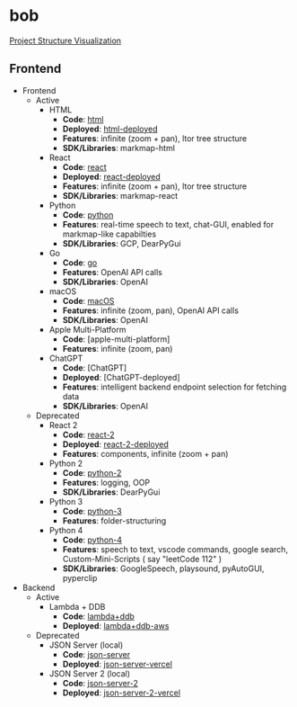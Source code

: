# bob

[Project Structure Visualization]

## Frontend

<!--
| Code                   | Deployed           | Features                                                                                                 | SDK/Libraries                                               |
| ---------------------- | ------------------ | -------------------------------------------------------------------------------------------------------- | ----------------------------------------------------------- |
| [html]                 | [html-deployed]    | infinite (zoom + pan)<br>- ltor tree structure                                                           | markmap-html                                                |
| react                  | react-deployed     | infinite (zoom + pan)<br>- ltor tree structure                                                           | markmap-react                                               |
| [react-2] deprecated   | [react-2-deployed] | components<br>- infinite (zoom + pan)                                                                    |                                                             |
| [python]               |                    | - real-time speech to text<br>- chat-GUI<br>- enabled for markmap-like capabilties                       | - GCP<br>- DearPyGui                                        |
| [python-2] deprecated  |                    | logging<br>- OOP                                                                                         | DearPyGui                                                   |
| [python-3] deprecated  |                    | folder-structuring                                                                                       |                                                             |
| [python-4] deprecated  |                    | - speech to text<br>- vscode commands<br>- google search<br>- Custom-Mini-Scripts ( say "leetCode 112" ) | - GoogleSpeech<br>- playsound<br>- pyAutoGUI<br>- pyperclip |
| [go]                   |                    | OpenAI API calls                                                                                         | OpenAI                                                      |
| [macOS]                |                    | infinite (zoom, pan), OpenAI API calls                                                                   | OpenAI                                                      |
| [apple-multi-platform] |                    | infinite (zoom, pan)                                                                                     |                                                             |
| [ChatGPT]              | [ChatGPT-deployed] | intelligent backend endpoint selection for fetching data                                                 | OpenAI                                                      |

## Backend

| Code                               | Deployed               |
| ---------------------------------- | ---------------------- |
| [lambda+ddb] (local)               | [lambda+ddb-aws]       |
| [json-server] (local) deprecated   | [json-server-vercel]   |
| [json-server-2] (local) deprecated | [json-server-2-vercel] |
 -->

-   Frontend
    -   Active
        -   HTML
            -   **Code**: [html]
            -   **Deployed**: [html-deployed]
            -   **Features**: infinite (zoom + pan), ltor tree structure
            -   **SDK/Libraries**: markmap-html
        -   React
            -   **Code**: [react]
            -   **Deployed**: [react-deployed]
            -   **Features**: infinite (zoom + pan), ltor tree structure
            -   **SDK/Libraries**: markmap-react
        -   Python
            -   **Code**: [python]
            -   **Features**: real-time speech to text, chat-GUI, enabled for markmap-like capabilties
            -   **SDK/Libraries**: GCP, DearPyGui
        -   Go
            -   **Code**: [go]
            -   **Features**: OpenAI API calls
            -   **SDK/Libraries**: OpenAI
        -   macOS
            -   **Code**: [macOS]
            -   **Features**: infinite (zoom, pan), OpenAI API calls
            -   **SDK/Libraries**: OpenAI
        -   Apple Multi-Platform
            -   **Code**: [apple-multi-platform]
            -   **Features**: infinite (zoom, pan)
        -   ChatGPT
            -   **Code**: [ChatGPT]
            -   **Deployed**: [ChatGPT-deployed]
            -   **Features**: intelligent backend endpoint selection for fetching data
            -   **SDK/Libraries**: OpenAI
    -   Deprecated
        -   React 2
            -   **Code**: [react-2]
            -   **Deployed**: [react-2-deployed]
            -   **Features**: components, infinite (zoom + pan)
        -   Python 2
            -   **Code**: [python-2]
            -   **Features**: logging, OOP
            -   **SDK/Libraries**: DearPyGui
        -   Python 3
            -   **Code**: [python-3]
            -   **Features**: folder-structuring
        -   Python 4
            -   **Code**: [python-4]
            -   **Features**: speech to text, vscode commands, google search, Custom-Mini-Scripts ( say "leetCode 112" )
            -   **SDK/Libraries**: GoogleSpeech, playsound, pyAutoGUI, pyperclip
-   Backend
    -   Active
        -   Lambda + DDB
            -   **Code**: [lambda+ddb]
            -   **Deployed**: [lambda+ddb-aws]
    -   Deprecated
        -   JSON Server (local)
            -   **Code**: [json-server]
            -   **Deployed**: [json-server-vercel]
        -   JSON Server 2 (local)
            -   **Code**: [json-server-2]
            -   **Deployed**: [json-server-2-vercel]

[Project Structure Visualization]: https://gaviral.github.io/bob
[html]: https://github.com/gaviral/map
[html-deployed]: https://gaviral.github.io/map
[react]: ...
[react-deployed]: ...
[react-2]: https://github.com/gaviral/dimag/tree/main
[react-2-deployed]: https://verdant-sherbet-e33230.netlify.app/
[python]: https://github.com/gaviral/bob
[python-2]: https://github.com/gaviral/macpy
[python-3]: https://github.com/gaviral/paperpy
[python-4]: https://github.com/gaviral/Kiara-python
[go]: https://github.com/gaviral/macgo
[macOS]: https://github.com/gaviral/paper
[lambda+ddb]: https://github.com/gaviral/bob/blob/main/aws_lambda/bob-lambda.py
[lambda+ddb-aws]: https://5qqkwmbjuf.execute-api.us-east-1.amazonaws.com/default/bobLambdaFunction
[json-server]: https://github.com/gaviral/json-server
[json-server-vercel]: https://json-server-smoky-tau.vercel.app
[json-server-2]: https://github.com/gaviral/dimag-back
[json-server-2-vercel]: https://dimag-back.vercel.app/
